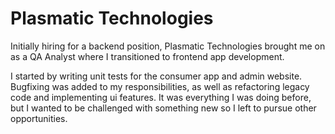 # Plasmatic Technologies

Initially hiring for a backend position, Plasmatic Technologies brought me on as a QA Analyst where I transitioned to frontend app development. 

I started by writing unit tests for the consumer app and admin website. Bugfixing was added to my responsibilities, as well as refactoring legacy code and implementing ui features. It was everything I was doing before, but I wanted to be challenged with something new so I left to pursue other opportunities.
